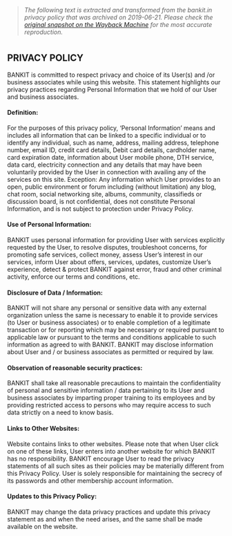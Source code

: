 > *The following text is extracted and transformed from the bankit.in privacy policy that was archived on 2019-06-21. Please check the [original snapshot on the Wayback Machine](https://web.archive.org/web/20190621141121id_/https%3A//www.bankit.in/privacy) for the most accurate reproduction.*

# 

## PRIVACY POLICY

BANKIT is committed to respect privacy and choice of its User(s) and /or business associates while using this website. This statement highlights our privacy practices regarding Personal Information that we hold of our User and business associates.

#### Definition:

For the purposes of this privacy policy, ‘Personal Information’ means and includes all information that can be linked to a specific individual or to identify any individual, such as name, address, mailing address, telephone number, email ID, credit card details, Debit card details, cardholder name, card expiration date, information about User mobile phone, DTH service, data card, electricity connection and any details that may have been voluntarily provided by the User in connection with availing any of the services on this site. Exception: Any information which User provides to an open, public environment or forum including (without limitation) any blog, chat room, social networking site, albums, community, classifieds or discussion board, is not confidential, does not constitute Personal Information, and is not subject to protection under Privacy Policy.

#### Use of Personal Information:

BANKIT uses personal information for providing User with services explicitly requested by the User, to resolve disputes, troubleshoot concerns, for promoting safe services, collect money, assess User’s interest in our services, inform User about offers, services, updates, customize User’s experience, detect & protect BANKIT against error, fraud and other criminal activity, enforce our terms and conditions, etc.

#### Disclosure of Data / Information:

BANKIT will not share any personal or sensitive data with any external organization unless the same is necessary to enable it to provide services (to User or business associates) or to enable completion of a legitimate transaction or for reporting which may be necessary or required pursuant to applicable law or pursuant to the terms and conditions applicable to such information as agreed to with BANKIT. BANKIT may disclose information about User and / or business associates as permitted or required by law.

#### Observation of reasonable security practices:

BANKIT shall take all reasonable precautions to maintain the confidentiality of personal and sensitive information / data pertaining to its User and business associates by imparting proper training to its employees and by providing restricted access to persons who may require access to such data strictly on a need to know basis.

#### Links to Other Websites:

Website contains links to other websites. Please note that when User click on one of these links, User enters into another website for which BANKIT has no responsibility. BANKIT encourage User to read the privacy statements of all such sites as their policies may be materially different from this Privacy Policy. User is solely responsible for maintaining the secrecy of its passwords and other membership account information.

#### Updates to this Privacy Policy:

BANKIT may change the data privacy practices and update this privacy statement as and when the need arises, and the same shall be made available on the website.
